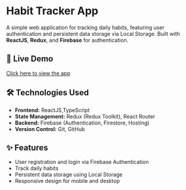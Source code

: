 # Habit Tracker App

A simple web application for tracking daily habits, featuring user authentication and persistent data storage via Local Storage. Built with **ReactJS**, **Redux**, and **Firebase** for authentication.

## 🚀 Live Demo
[Click here to view the app](https://aleksandar27a-github-io-ck67.vercel.app)

## 🛠 Technologies Used
- **Frontend:** ReactJS,TypeScript
- **State Management:** Redux (Redux Toolkit), React Router
- **Backend:** Firebase (Authentication, Firestore, Hosting)
- **Version Control:** Git, GitHub

## ✨ Features
- User registration and login via Firebase Authentication
- Track daily habits
- Persistent data storage using Local Storage
- Responsive design for mobile and desktop